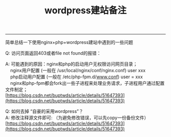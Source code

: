 ﻿---
layout: post_layout
title: wordpress建站备注
time: 2018年12月21日 星期五
location: 深圳
pulished: true
excerpt_separator: "简单"
---

---
简单总结一下使用nginx+php+wordpress建站中遇到的一些问题  


Q: 访问页面返回403或者file not found的报错：  

A: 可能遇到的原因：nginx和php的启动用户无权限访问网页目录；  
&nbsp;&nbsp;&nbsp;&nbsp;nginx用户配置 (一般在 /usr/local/nginx/conf/nginx.conf) user xxx  
&nbsp;&nbsp;&nbsp;&nbsp;php启动用户配置 (一般在 /etc/php-fpm.d/www.conf) user = xxx  
&nbsp;&nbsp;&nbsp;&nbsp;nginx和php-fpm都会fork出一些子进程来处理业务请求，子进程用户通过配置文件制定；  
[https://blog.csdn.net/buptwds/article/details/51647393](https://blog.csdn.net/buptwds/article/details/51647393)

Q: 如何去掉 “自豪的采用wordpress”？  
A: 修改注释源文件即可: （为避免修改错误，可以先copy一份备份文件）  
[https://blog.csdn.net/buptwds/article/details/51647393](https://blog.csdn.net/buptwds/article/details/51647393)





